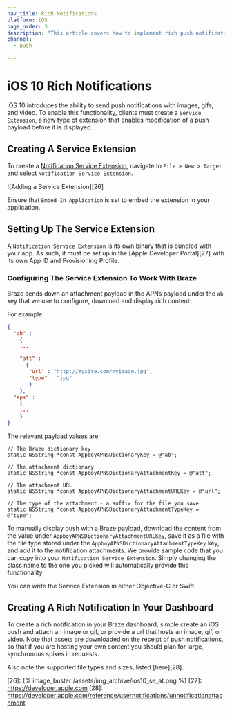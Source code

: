 ```yaml
---
nav_title: Rich Notifications
platform: iOS
page_order: 3
description: "This article covers how to implement rich push notifications in your iOS application."
channel:
  - push

---
```


# iOS 10 Rich Notifications

iOS 10 introduces the ability to send push notifications with images, gifs, and video. To enable this functionality, clients must create a `Service Extension`, a new type of extension that enables modification of a push payload before it is displayed.

## Creating A Service Extension
To create a [Notification Service Extension][23], navigate to `File > New > Target` and select `Notification Service Extension`.

![Adding a Service Extension][26]

Ensure that `Embed In Application` is set to embed the extension in your application.

## Setting Up The Service Extension
A `Notification Service Extension` is its own binary that is bundled with your app. As such, it must be set up in the [Apple Developer Portal][27] with its own App ID and Provisioning Profile.

### Configuring The Service Extension To Work With Braze
Braze sends down an attachment payload in the APNs payload under the `ab` key that we use to configure, download and display rich content:

For example:

```json
{
  "ab" :
    {
    ...

    "att" :
      {
       "url" : "http://mysite.com/myimage.jpg",
       "type" : "jpg"
       }
    },
  "aps" :
    {
    ...
    }
}
```

The relevant payload values are:

```objc
// The Braze dictionary key
static NSString *const AppboyAPNSDictionaryKey = @"ab";

// The attachment dictionary
static NSString *const AppboyAPNSDictionaryAttachmentKey = @"att";

// The attachment URL
static NSString *const AppboyAPNSDictionaryAttachmentURLKey = @"url";

// The type of the attachment - a suffix for the file you save
static NSString *const AppboyAPNSDictionaryAttachmentTypeKey = @"type";
```

To manually display push with a Braze payload, download the content from the value under `AppboyAPNSDictionaryAttachmentURLKey`, save it as a file with the file type stored under the `AppboyAPNSDictionaryAttachmentTypeKey` key, and add it to the notification attachments.
We provide sample code that you can copy into your `Notification Service Extension`. Simply changing the class name to the one you picked will automatically provide this functionality.

You can write the Service Extension in either Objective-C or Swift.

## Creating A Rich Notification In Your Dashboard

To create a rich notification in your Braze dashboard, simple create an iOS push and attach an image or gif, or provide a url that hosts an image, gif, or video.  Note that assets are downloaded on the receipt of push notifications, so that if you are hosting your own content you should plan for large, synchronous spikes in requests.

Also note the supported file types and sizes, listed [here][28].


[23]: https://developer.apple.com/reference/usernotifications/unnotificationserviceextension
[26]: {% image_buster /assets/img_archive/ios10_se_at.png %}
[27]: https://developer.apple.com
[28]: https://developer.apple.com/reference/usernotifications/unnotificationattachment
